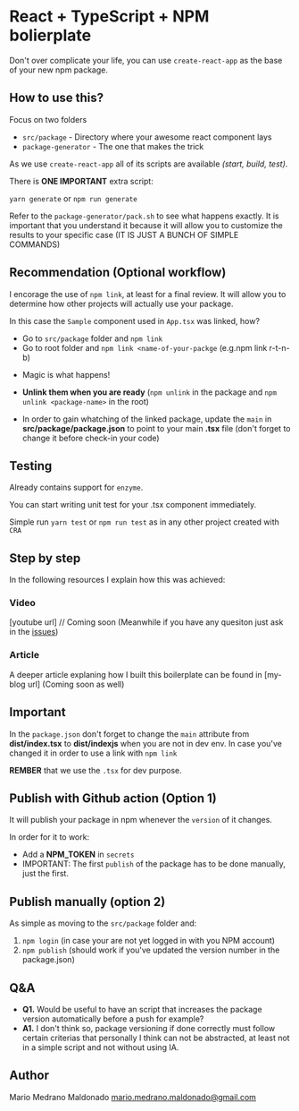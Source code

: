 # React + TypeScript + NPM bolierplate

Don't over complicate your life, you can use `create-react-app` as the base of your new npm package.

## How to use this?

Focus on two folders

-   `src/package` - Directory where your awesome react component lays
-   `package-generator` - The one that makes the trick

As we use `create-react-app` all of its scripts are available *(start, build, test)*. 

There is **ONE IMPORTANT** extra script: 

`yarn generate` or `npm run generate`

Refer to the `package-generator/pack.sh` to see what happens exactly. It is important that you understand it because it will allow you to customize the results to your specific case (IT IS JUST A BUNCH OF SIMPLE COMMANDS)

## Recommendation (Optional workflow)

I encorage the use of `npm link`, at least for a final review. It will allow you to determine how other projects will actually use your package.

In this case the `Sample` component used in `App.tsx` was linked, how?

* Go to `src/package` folder and `npm link`
* Go to root folder and `npm link <name-of-your-packge` (e.g.npm link r-t-n-b)

- Magic is what happens!

- **Unlink them when you are ready** (`npm unlink` in the package and `npm unlink <package-name>` in the root)

- In order to gain whatching of the linked package, update the `main` in **src/package/package.json** to point to your main **.tsx** file (don't forget to change it before check-in your code)

## Testing

Already contains support for `enzyme`.

You can start writing unit test for your .tsx component immediately.

Simple run `yarn test` or `npm run test` as in any other project created with `CRA`

## Step by step

In the following resources I explain how this was achieved:

### Video

[youtube url] // Coming soon (Meanwhile if you have any quesiton just ask in the [issues](https://github.com/GenDecoder/react-typescript-npm-boilerplate/issues))

### Article

A deeper article explaning how I built this boilerplate can be found in [my-blog url] (Coming soon as well)

## Important

In the `package.json` don't forget to change the `main` attribute from **dist/index.tsx** to **dist/indexjs** when you are not in dev env. In case you've changed it in order to use a link with `npm link`

**REMBER** that we use the `.tsx` for dev purpose.

## Publish with Github action (Option 1)

It will publish your package in npm whenever the `version` of it changes.

In order for it to work:

* Add a **NPM_TOKEN** in `secrets`
* IMPORTANT: The first `publish` of the package has to be done manually, just the first.

## Publish manually (option 2)

As simple as moving to the `src/package` folder and:

1. `npm login` (in case your are not yet logged in with you NPM account)
2. `npm publish` (should work if you've updated the version number in the package.json)

## Q&A

- **Q1.** Would be useful to have an script that increases the package version automatically before a push for example?
- **A1.** I don't think so, package versioning if done correctly must follow certain criterias that personally I think can not be abstracted, at least not in a simple script and not without using IA.

## Author

Mario Medrano Maldonado <mario.medrano.maldonado@gmail.com>
